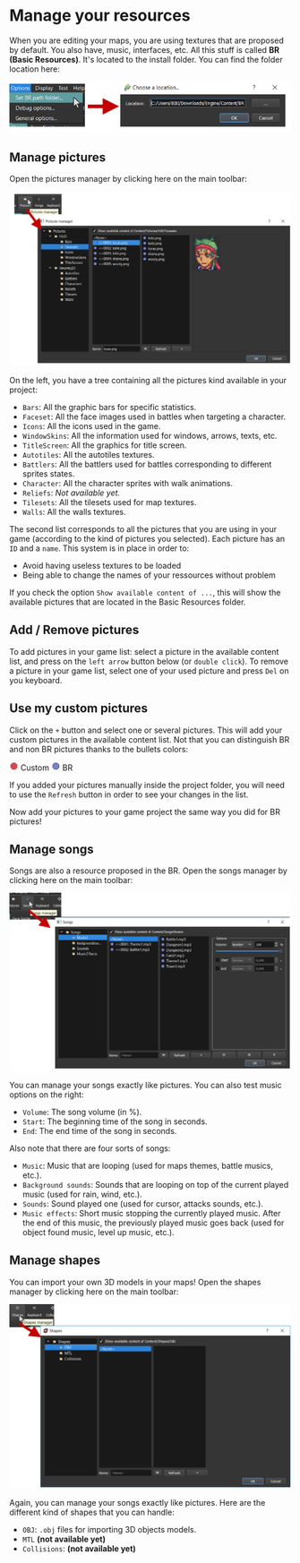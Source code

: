 # Manage your resources

When you are editing your maps, you are using textures that are proposed by default. You also have, music, interfaces, etc. All this stuff is called **BR (Basic Resources)**. It's located to the install folder. You can find the folder location here:

![Screenshot](img/br-location.png)

## Manage pictures

Open the pictures manager by clicking here on the main toolbar:

![Screenshot](img/pictures-manager.png)

On the left, you have a tree containing all the pictures kind available in your project:

* `Bars`: All the graphic bars for specific statistics.
* `Faceset`: All the face images used in battles when targeting a character.
* `Icons`: All the icons used in the game.
* `WindowSkins`: All the information used for windows, arrows, texts, etc.
* `TitleScreen`: All the graphics for title screen.
* `Autotiles`: All the autotiles textures.
* `Battlers`: All the battlers used for battles corresponding to different sprites states.
* `Character`: All the character sprites with walk animations.
* `Reliefs`: *Not available yet.*
* `Tilesets`: All the tilesets used for map textures.
* `Walls`: All the walls textures.

The second list corresponds to all the pictures that you are using in your game (according to the kind of pictures you selected). Each picture has an `ID` and a `name`. This system is in place in order to:

* Avoid having useless textures to be loaded
* Being able to change the names of your ressources without problem

 If you check the option `Show available content of ...`, this will show the available pictures that are located in the Basic Resources folder.

## Add / Remove pictures

To add pictures in your game list: select a picture in the available content list, and press on the `left arrow` button below (or `double click`). To remove a picture in your game list, select one of your used picture and press `Del` on you keyboard.

## Use my custom pictures

Click on the `+` button and select one or several pictures. This will add your custom pictures in the available content list. Not that you can distinguish BR and non BR pictures thanks to the bullets colors:

![Screenshot](img/point-r.png) Custom
![Screenshot](img/point-b.png) BR

If you added your pictures manually inside the project folder, you will need to use the `Refresh` button in order to see your changes in the list.

Now add your pictures to your game project the same way you did for BR pictures!

## Manage songs

Songs are also a resource proposed in the BR. Open the songs manager by clicking here on the main toolbar:

![Screenshot](img/songs-manager.png)

You can manage your songs exactly like pictures. You can also test music options on the right:

* `Volume`: The song volume (in %).
* `Start`: The beginning time of the song in seconds.
* `End`: The end time of the song in seconds.

Also note that there are four sorts of songs:

* `Music`: Music that are looping (used for maps themes, battle musics, etc.).
* `Background sounds`: Sounds that are looping on top of the current played music (used for rain, wind, etc.).
* `Sounds`: Sound played one (used for cursor, attacks sounds, etc.).
* `Music effects`: Short music stopping the currently played music. After the end of this music, the previously played music goes back (used for object found music, level up music, etc.).

## Manage shapes

You can import your own 3D models in your maps! Open the shapes manager by clicking here on the main toolbar:

![Screenshot](img/shapes-manager.png)

Again, you can manage your songs exactly like pictures. Here are the different kind of shapes that you can handle:

* `OBJ`: `.obj` files for importing 3D objects models.
* `MTL` **(not available yet)**
* `Collisions`: **(not available yet)**